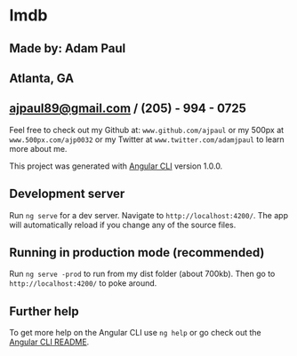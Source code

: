 # Imdb

## Made by: Adam Paul
## Atlanta, GA
## ajpaul89@gmail.com / (205) - 994 - 0725

Feel free to check out my Github at: `www.github.com/ajpaul` or my 500px at `www.500px.com/ajp0032` or my Twitter at `www.twitter.com/adamjpaul` to learn more about me.

This project was generated with [Angular CLI](https://github.com/angular/angular-cli) version 1.0.0.

## Development server

Run `ng serve` for a dev server. Navigate to `http://localhost:4200/`. The app will automatically reload if you change any of the source files.

## Running in production mode (recommended)

Run `ng serve -prod` to run from my dist folder (about 700kb). Then go to `http://localhost:4200/` to poke around.

## Further help

To get more help on the Angular CLI use `ng help` or go check out the [Angular CLI README](https://github.com/angular/angular-cli/blob/master/README.md).
